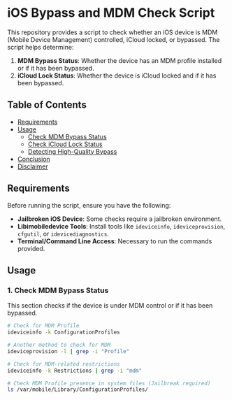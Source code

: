 # iOS Bypass and MDM Check Script

This repository provides a script to check whether an iOS device is MDM (Mobile Device Management) controlled, iCloud locked, or bypassed. The script helps determine:

1. **MDM Bypass Status**: Whether the device has an MDM profile installed or if it has been bypassed.
2. **iCloud Lock Status**: Whether the device is iCloud locked and if it has been bypassed.

## Table of Contents

- [Requirements](#requirements)
- [Usage](#usage)
  - [Check MDM Bypass Status](#1-check-mdm-bypass-status)
  - [Check iCloud Lock Status](#2-check-icloud-lock-status)
  - [Detecting High-Quality Bypass](#3-detecting-high-quality-bypass)
- [Conclusion](#conclusion)
- [Disclaimer](#disclaimer)

## Requirements

Before running the script, ensure you have the following:

- **Jailbroken iOS Device**: Some checks require a jailbroken environment.
- **Libimobiledevice Tools**: Install tools like `ideviceinfo`, `ideviceprovision`, `cfgutil`, or `idevicediagnostics`.
- **Terminal/Command Line Access**: Necessary to run the commands provided.

## Usage

### 1. Check MDM Bypass Status

This section checks if the device is under MDM control or if it has been bypassed.

```bash
# Check for MDM Profile
ideviceinfo -k ConfigurationProfiles

# Another method to check for MDM
ideviceprovision -l | grep -i "Profile" 

# Check for MDM-related restrictions
ideviceinfo -k Restrictions | grep -i "mdm"

# Check MDM Profile presence in system files (Jailbreak required)
ls /var/mobile/Library/ConfigurationProfiles/
